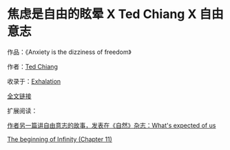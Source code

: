 <h1>焦虑是自由的眩晕 X Ted Chiang X 自由意志</h1>

作品：《Anxiety is the dizziness of freedom》

作者：[Ted Chiang](https://en.wikipedia.org/wiki/Ted_Chiang)

收录于：[Exhalation](https://en.wikipedia.org/wiki/Exhalation:_Stories)

[全文链接](https://onezero.medium.com/anxiety-is-the-dizziness-of-freedom-b5ab45cae2a5)

扩展阅读：

[作者另一篇讲自由意志的故事，发表在《自然》杂志：What's expected of us](https://www.nature.com/articles/436150a)

[The beginning of Infinity (Chapter 11)](https://www.amazon.com/Beginning-Infinity-Explanations-Transform-World/dp/0143121359)

